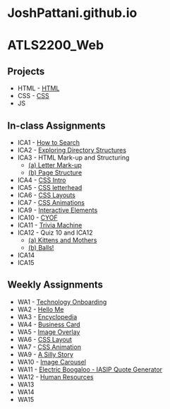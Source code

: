 # JoshPattani.github.io


# **ATLS2200_Web** #

## **Projects** ##
* HTML - [HTML](https://joshpattani.github.io/html-midterm/page5.html)
* CSS - [CSS](https://joshpattani.github.io/)
* JS

## **In-class Assignments** ##
* ICA1 - [How to Search](https://docs.google.com/document/d/1Um7hc3AkKwjxERHVXjThMvFMICXAusV5HBCxQxE8VfI/edit?usp=sharing)
* ICA2 - [Exploring Directory Structures](https://docs.google.com/document/d/1aJCHCaD9oMPvfpOHO17c_BvsVY5Z3gslIAh_wdIA6g8/edit?usp=sharing)
* ICA3 - HTML Mark-up and Structuring
  * [(a) Letter Mark-up](https://joshpattani.github.io/ICA/ica3a.html)
  * [(b) Page Structure](https://joshpattani.github.io/ICA/ica3b.html)
* ICA4 - [CSS Intro](https://joshPattani.github.io/ICA/ica4.html)
* ICA5 - [CSS letterhead](https://joshPattani.github.io/ICA/ica5.html)
* ICA6 - [CSS Layouts](https://joshpattani.github.io/ICA/ica6/ica6-part1.html)
* ICA7 - [CSS Animations](https://joshPattani.github.io/ICA/ica7.html)
* ICA9 - [Interactive Elements](https://joshPattani.github.io/ICA/ica9.html)
* ICA10 - [CYOF](https://joshPattani.github.io/ICA/ica10/ica10.html)
* ICA11 - [Trivia Machine](https://joshPattani.github.io/ICA/ica11.html)
* ICA12 - Quiz 10 and ICA12
  * [(a) Kittens and Mothers](https://JoshPattani.github.io/ICA/quiz10.html)
  * [(b) Balls!](https://JoshPattani.github.io/ICA/ica12/ica12.html)
* ICA14
* ICA15

## **Weekly Assignments** ##
* WA1 - [Technology Onboarding](https://joshpattani.github.io/WA/wa1.html)
* WA2 - [Hello Me](https://joshpattani.github.io/WA/wa2.html)
* WA3 - [Encyclopedia](https://joshpattani.github.io/WA/wa3.html)
* WA4 - [Business Card](https://joshpattani.github.io/WA/wa4.html)
* WA5 - [Image Overlay](https://joshpattani.github.io/WA/wa5.html)
* WA6 - [CSS Layout](https://joshpattani.github.io/WA/wa6/index.html)
* WA7 - [CSS Animation](https://joshpattani.github.io/WA/wa7.html)
* WA9 - [A Silly Story](https://joshpattani.github.io/WA/wa9.html)
* WA10 - [Image Carousel](https://joshpattani.github.io/WA/wa10/gallery-start/assignment9.html)
* WA11 - [Electric Boogaloo - IASIP Quote Generator](https://joshpattani.github.io/WA/wa11.html)
* WA12 - [Human Resources](https://joshpattani.github.io/WA/wa12.html)
* WA13
* WA14
* WA15